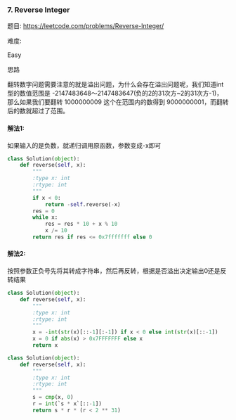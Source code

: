 ### 7. Reverse Integer

题目:
<https://leetcode.com/problems/Reverse-Integer/>


难度:

Easy


思路

翻转数字问题需要注意的就是溢出问题，为什么会存在溢出问题呢，我们知道int型的数值范围是 -2147483648～2147483647(负的2的31次方~2的31次方-1)， 那么如果我们要翻转 1000000009 这个在范围内的数得到 9000000001，而翻转后的数就超过了范围。

#### 解法1:
如果输入的是负数，就递归调用原函数，参数变成-x即可


```python
class Solution(object):
    def reverse(self, x):
        """
        :type x: int
        :rtype: int
        """
        if x < 0:
            return -self.reverse(-x)
        res = 0
        while x:
            res = res * 10 + x % 10
            x /= 10
        return res if res <= 0x7fffffff else 0
```
#### 解法2:
按照参数正负号先将其转成字符串，然后再反转，根据是否溢出决定输出0还是反转结果
```python
class Solution(object):
    def reverse(self, x):
        """
        :type x: int
        :rtype: int
        """    
        x = -int(str(x)[::-1][:-1]) if x < 0 else int(str(x)[::-1])    
        x = 0 if abs(x) > 0x7FFFFFFF else x
        return x
```
```python
class Solution(object):
    def reverse(self, x):
        """
        :type x: int
        :rtype: int
        """
        s = cmp(x, 0)
        r = int(`s * x`[::-1])
        return s * r * (r < 2 ** 31)
```


